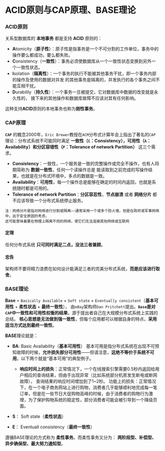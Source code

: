 ACID原则与CAP原理、BASE理论
====================================================================
### ACID原则
关系型数据库的 **本地事务** 都是支持 **ACID** 原则的：
+ **A**tomicity（**原子性**）：原子性是指事务是一个不可分割的工作单位，事务中的操作要么都成功，要么都失败。
+ **C**onsistency（**一致性**）：事务必须使数据库从一个一致性状态变换到另外一个一致性状态。
+ **I**solation（**隔离性**）：一个事务的执行不能被其他事务干扰，即一个事务内部的操作及使用的数据对并发
的其他事务是隔离的，并发执行的各个事务之间不能互相干扰。
+ **D**urabilily（**持久性**）：一个事务一旦被提交，它对数据库中数据的改变就是永久性的，
接下来的其他操作和数据库故障不应该对其有任何影响。

这种支持**ACID**原则的本地事务也称为**刚性事务**。

### CAP原理
**`CAP`** 的概念2000年，`Eric Brewer`教授在`ACM`分布式计算年会上指出了著名的`CAP`理论：分布式系统不可能同时满足
**一致性（`C`：Consistency），可用性（`A`：Availability）和分区容错性（`P`：Tolerance of network Partition）**
这三个需求。
+ **Consistency**：一致性，一个服务是一致的完整操作或完全不操作，也有人将期简称为 **数据一致性**，任何一个读操作总是
能读取到之前完成的写操作结果，也就是在分布式环境中，多点的数据是一致。
+ **Availability**：**可用性**，每一个操作总是能够在确定的时间内返回，也就是系统随时都是可用的。
+ **Tolerance of network Partition**：**分区容忍性**，**节点崩溃** 或者 **网络分片** 都不应该导致一个分布式系统停止服务。
```
注：网络分片是指对网络进行分割或隔离——通常采用一个或多个防火墙，但是在政府或军事网络中，出于安全原因的考虑，
这可能意味着要在物理上隔离不同的网络，使它们无法连接其他网络或互联网
```
#### 定理
任何分布式系统 **只可同时满足二点，没法三者兼顾**。

#### 忠告
架构师不要将精力浪费在如何设计能满足三者的完美分布式系统，**而是应该进行取舍**。

### BASE理论
**Base** = `Basically Available` + `Soft state` + `Eventually consistent`（**基本可用性** + **柔性状态** + **最终一致性**），
由`eBay`架构师`Dan Pritchett`提出。**`Base`是对`CAP`中一致性和可用性权衡的结果**，源于提出者自己在大规模分布式系统上实践的总结。
**核心思想是无法做到强一致性**，但每个应用都可以根据自身的特点，**采用适当方式达到最终一致性**。

**BASE**理论就是：
+ **BA**: Basic Availability（**基本可用性**）
基本可用是指分布式系统在出现不可预知故障的时候，**允许损失部分可用性**——但请注意，**这绝不等价于系统不可用**，以下两个就是“基本可用”的典型例子。
    + **响应时间上的损失**：正常情况下，一个在线搜索引擎需要0.5秒内返回给用户相应的查询结果，但由于出现异常（比如系统部分机房发生断电或断网故障），
查询结果的响应时间增加到了1~2秒。
功能上的损失：正常情况下，在一个电子商务网站上进行购物，消费者几乎能够顺利地完成每一笔订单，但是在一些节日大促购物高峰的时候，由于消费者的购物行为激增，为了保护购物系统的稳定性，部分消费者可能会被引导到一个降级页面。


+ **S**： Soft state（**柔性状态**）
+ **E**： Eventuall consistency（**最终一致性**）

遵循BASE理论的方式称为 **柔性事务**。而柔性事务又分为：
**两阶段型、补偿型、异步确保型、最大努力通知型**。

